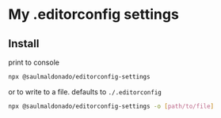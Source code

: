 # My .editorconfig settings

## Install

print to console

```sh
npx @saulmaldonado/editorconfig-settings
```

or to write to a file. defaults to `./.editorconfig`

```sh
npx @saulmaldonado/editorconfig-settings -o [path/to/file]
```
